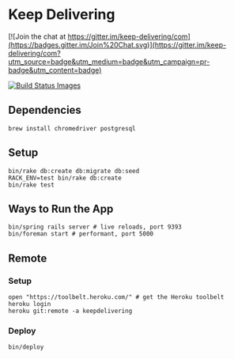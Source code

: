 # Keep Delivering

[![Join the chat at https://gitter.im/keep-delivering/com](https://badges.gitter.im/Join%20Chat.svg)](https://gitter.im/keep-delivering/com?utm_source=badge&utm_medium=badge&utm_campaign=pr-badge&utm_content=badge)

<a href="https://travis-ci.org/agile-direction/agile-direction-api/builds" target="_blank">
  <img title="Build Status Images" src="https://travis-ci.org/agile-direction/agile-direction-api.svg">
</a>

## Dependencies

```
brew install chromedriver postgresql
```

## Setup

```
bin/rake db:create db:migrate db:seed
RACK_ENV=test bin/rake db:create
bin/rake test
```

## Ways to Run the App

```
bin/spring rails server # live reloads, port 9393
bin/foreman start # performant, port 5000
```

## Remote

### Setup

```
open "https://toolbelt.heroku.com/" # get the Heroku toolbelt
heroku login
heroku git:remote -a keepdelivering
```

### Deploy

```
bin/deploy
```
